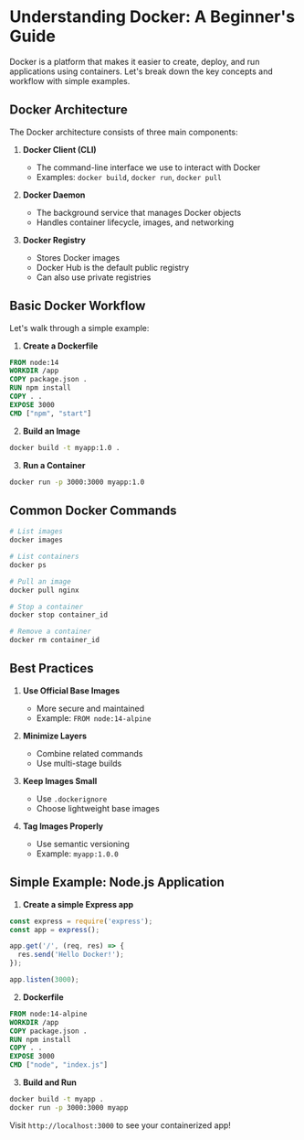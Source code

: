 # Understanding Docker: A Beginner's Guide

Docker is a platform that makes it easier to create, deploy, and run applications using containers. Let's break down the key concepts and workflow with simple examples.

## Docker Architecture

The Docker architecture consists of three main components:

1. **Docker Client (CLI)**
   - The command-line interface we use to interact with Docker
   - Examples: `docker build`, `docker run`, `docker pull`

2. **Docker Daemon**
   - The background service that manages Docker objects
   - Handles container lifecycle, images, and networking

3. **Docker Registry**
   - Stores Docker images
   - Docker Hub is the default public registry
   - Can also use private registries

## Basic Docker Workflow

Let's walk through a simple example:

1. **Create a Dockerfile**
```dockerfile
FROM node:14
WORKDIR /app
COPY package.json .
RUN npm install
COPY . .
EXPOSE 3000
CMD ["npm", "start"]
```

2. **Build an Image**
```bash
docker build -t myapp:1.0 .
```

3. **Run a Container**
```bash
docker run -p 3000:3000 myapp:1.0
```

## Common Docker Commands

```bash
# List images
docker images

# List containers
docker ps

# Pull an image
docker pull nginx

# Stop a container
docker stop container_id

# Remove a container
docker rm container_id
```

## Best Practices

1. **Use Official Base Images**
   - More secure and maintained
   - Example: `FROM node:14-alpine`

2. **Minimize Layers**
   - Combine related commands
   - Use multi-stage builds

3. **Keep Images Small**
   - Use `.dockerignore`
   - Choose lightweight base images

4. **Tag Images Properly**
   - Use semantic versioning
   - Example: `myapp:1.0.0`

## Simple Example: Node.js Application

1. **Create a simple Express app**
```javascript
const express = require('express');
const app = express();

app.get('/', (req, res) => {
  res.send('Hello Docker!');
});

app.listen(3000);
```

2. **Dockerfile**
```dockerfile
FROM node:14-alpine
WORKDIR /app
COPY package.json .
RUN npm install
COPY . .
EXPOSE 3000
CMD ["node", "index.js"]
```

3. **Build and Run**
```bash
docker build -t myapp .
docker run -p 3000:3000 myapp
```

Visit `http://localhost:3000` to see your containerized app!
